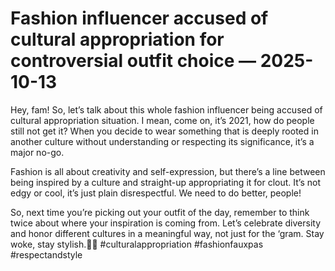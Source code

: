 # Fashion influencer accused of cultural appropriation for controversial outfit choice — 2025-10-13

Hey, fam! So, let’s talk about this whole fashion influencer being accused of cultural appropriation situation. I mean, come on, it’s 2021, how do people still not get it? When you decide to wear something that is deeply rooted in another culture without understanding or respecting its significance, it’s a major no-go. 

Fashion is all about creativity and self-expression, but there’s a line between being inspired by a culture and straight-up appropriating it for clout. It’s not edgy or cool, it’s just plain disrespectful. We need to do better, people! 

So, next time you’re picking out your outfit of the day, remember to think twice about where your inspiration is coming from. Let’s celebrate diversity and honor different cultures in a meaningful way, not just for the ‘gram. Stay woke, stay stylish.✌🏼 #culturalappropriation #fashionfauxpas #respectandstyle